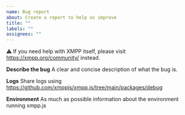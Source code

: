 ```yaml
---
name: Bug report
about: Create a report to help us improve
title: ""
labels: ""
assignees: ""
---
```


⚠ If you need help with XMPP itself, please visit https://xmpp.org/community/ instead.

**Describe the bug**
A clear and concise description of what the bug is.

**Logs**
Share logs using https://github.com/xmppjs/xmpp.js/tree/main/packages/debug

**Environment**
As much as possible information about the environment running xmpp.js
